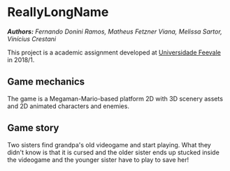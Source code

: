 # ReallyLongName
***Authors:** Fernando Donini Ramos, Matheus Fetzner Viana, Melissa Sartor, Vinícius Crestani*

This project is a academic assignment developed at [Universidade Feevale](https://www.feevale.br/) in 2018/1.

## Game mechanics
The game is a Megaman-Mario-based platform 2D with 3D scenery assets and 2D animated characters and enemies.

## Game story
Two sisters find grandpa's old videogame and start playing. What they didn't know is that it is cursed and the older sister ends up stucked inside the videogame and the younger sister have to play to save her!
